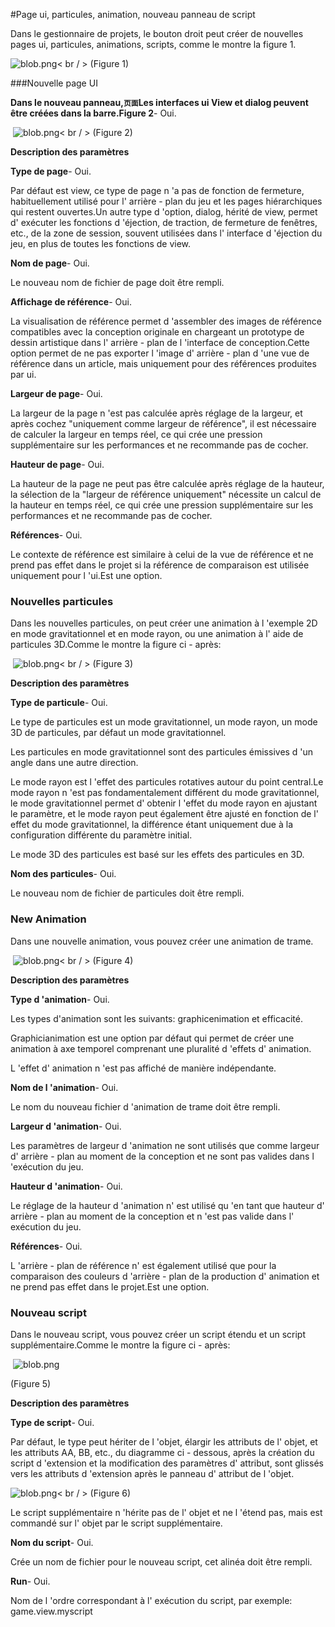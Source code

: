 #Page ui, particules, animation, nouveau panneau de script

Dans le gestionnaire de projets, le bouton droit peut créer de nouvelles pages ui, particules, animations, scripts, comme le montre la figure 1.

​![blob.png](img/1.png)< br / >
(Figure 1)



###Nouvelle page UI

**Dans le nouveau panneau,`页面`Les interfaces ui View et dialog peuvent être créées dans la barre.Figure 2**- Oui.



​        ![blob.png](img/2.png)< br / >
(Figure 2)

**Description des paramètres**

**Type de page**- Oui.

Par défaut est view, ce type de page n 'a pas de fonction de fermeture, habituellement utilisé pour l' arrière - plan du jeu et les pages hiérarchiques qui restent ouvertes.Un autre type d 'option, dialog, hérité de view, permet d' exécuter les fonctions d 'éjection, de traction, de fermeture de fenêtres, etc., de la zone de session, souvent utilisées dans l' interface d 'éjection du jeu, en plus de toutes les fonctions de view.

**Nom de page**- Oui.

Le nouveau nom de fichier de page doit être rempli.

**Affichage de référence**- Oui.

La visualisation de référence permet d 'assembler des images de référence compatibles avec la conception originale en chargeant un prototype de dessin artistique dans l' arrière - plan de l 'interface de conception.Cette option permet de ne pas exporter l 'image d' arrière - plan d 'une vue de référence dans un article, mais uniquement pour des références produites par ui.

**Largeur de page**- Oui.

La largeur de la page n 'est pas calculée après réglage de la largeur, et après cochez "uniquement comme largeur de référence", il est nécessaire de calculer la largeur en temps réel, ce qui crée une pression supplémentaire sur les performances et ne recommande pas de cocher.

**Hauteur de page**- Oui.

La hauteur de la page ne peut pas être calculée après réglage de la hauteur, la sélection de la "largeur de référence uniquement" nécessite un calcul de la hauteur en temps réel, ce qui crée une pression supplémentaire sur les performances et ne recommande pas de cocher.

**Références**- Oui.

Le contexte de référence est similaire à celui de la vue de référence et ne prend pas effet dans le projet si la référence de comparaison est utilisée uniquement pour l 'ui.Est une option.





### **Nouvelles particules**

Dans les nouvelles particules, on peut créer une animation à l 'exemple 2D en mode gravitationnel et en mode rayon, ou une animation à l' aide de particules 3D.Comme le montre la figure ci - après:



​        ![blob.png](img/3.png)< br / >
(Figure 3)

**Description des paramètres**

**Type de particule**- Oui.

Le type de particules est un mode gravitationnel, un mode rayon, un mode 3D de particules, par défaut un mode gravitationnel.

Les particules en mode gravitationnel sont des particules émissives d 'un angle dans une autre direction.

Le mode rayon est l 'effet des particules rotatives autour du point central.Le mode rayon n 'est pas fondamentalement différent du mode gravitationnel, le mode gravitationnel permet d' obtenir l 'effet du mode rayon en ajustant le paramètre, et le mode rayon peut également être ajusté en fonction de l' effet du mode gravitationnel, la différence étant uniquement due à la configuration différente du paramètre initial.

Le mode 3D des particules est basé sur les effets des particules en 3D.

**Nom des particules**- Oui.

Le nouveau nom de fichier de particules doit être rempli.





### **New Animation**

Dans une nouvelle animation, vous pouvez créer une animation de trame.



​        ![blob.png](img/4.png)< br / >
(Figure 4)

**Description des paramètres**

**Type d 'animation**- Oui.

Les types d'animation sont les suivants: graphicenimation et efficacité.

Graphicianimation est une option par défaut qui permet de créer une animation à axe temporel comprenant une pluralité d 'effets d' animation.

L 'effet d' animation n 'est pas affiché de manière indépendante.

**Nom de l 'animation**- Oui.

Le nom du nouveau fichier d 'animation de trame doit être rempli.

**Largeur d 'animation**- Oui.

Les paramètres de largeur d 'animation ne sont utilisés que comme largeur d' arrière - plan au moment de la conception et ne sont pas valides dans l 'exécution du jeu.

**Hauteur d 'animation**- Oui.

Le réglage de la hauteur d 'animation n' est utilisé qu 'en tant que hauteur d' arrière - plan au moment de la conception et n 'est pas valide dans l' exécution du jeu.

**Références**- Oui.

L 'arrière - plan de référence n' est également utilisé que pour la comparaison des couleurs d 'arrière - plan de la production d' animation et ne prend pas effet dans le projet.Est une option.





### **Nouveau script**

Dans le nouveau script, vous pouvez créer un script étendu et un script supplémentaire.Comme le montre la figure ci - après:



​        ![blob.png](img/5.png)<br/>

(Figure 5)

**Description des paramètres**

**Type de script**- Oui.

Par défaut, le type peut hériter de l 'objet, élargir les attributs de l' objet, et les attributs AA, BB, etc., du diagramme ci - dessous, après la création du script d 'extension et la modification des paramètres d' attribut, sont glissés vers les attributs d 'extension après le panneau d' attribut de l 'objet.

​![blob.png](img/6.png)< br / >
(Figure 6)

Le script supplémentaire n 'hérite pas de l' objet et ne l 'étend pas, mais est commandé sur l' objet par le script supplémentaire.

**Nom du script**- Oui.

Crée un nom de fichier pour le nouveau script, cet alinéa doit être rempli.

**Run**- Oui.

Nom de l 'ordre correspondant à l' exécution du script, par exemple: game.view.myscript